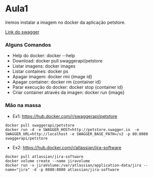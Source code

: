 # Aula1

Iremos instalar a imagem no docker da aplicação petstore.

[Link do swagger](https://petstore.swagger.io/)

### Alguns Comandos

 - Help do docker: docker --help
 - Download: docker pull swaggerapi/petstore
 - Listar imagens: docker images
 - Listar containes: docker ps
 - Apagar imagem: docker rmi {image id}
 - Apagar container: docker rm {container id}
 - Parar execução do docker: docker stop {container id}
 - Criar container através da imagen: docker run {image}

### Mão na massa

 - Ex1: https://hub.docker.com/r/swaggerapi/petstore

```
docker pull swaggerapi/petstore
docker run -d -e SWAGGER_HOST=http://petstore.swagger.io  -e SWAGGER_URL=http://localhost -e SWAGGER_BASE_PATH=/v2 -p 80:8080 swaggerapi/petstore
```

 - Ex2: https://hub.docker.com/r/atlassian/jira-software

```
docker pull atlassian/jira-software
docker volume create --name jiravolume
docker run -v jiraVolume:/var/atlassian/application-data/jira --name="jira" -d -p 8080:8080 atlassian/jira-software
```